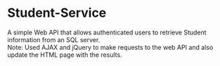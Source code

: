 # Student-Service
A simple Web API that allows authenticated users to retrieve Student information from an SQL server.  
Note: Used AJAX and jQuery to make requests to the web API and also update the HTML page with the results.
